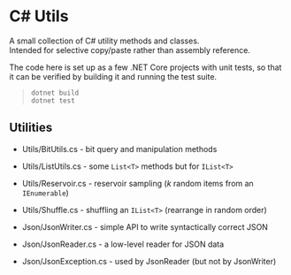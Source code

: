 
C# Utils
========

A small collection of C# utility methods and classes.  
Intended for selective copy/paste rather than assembly reference.

The code here is set up as a few .NET Core projects with unit tests, 
so that it can be verified by building it and running the test suite.

>   `dotnet build`  
>   `dotnet test`  


Utilities
---------

 - Utils/BitUtils.cs - bit query and manipulation methods
 - Utils/ListUtils.cs - some `List<T>` methods but for `IList<T>`
 - Utils/Reservoir.cs - reservoir sampling (*k* random items from an `IEnumerable`)
 - Utils/Shuffle.cs - shuffling an `IList<T>` (rearrange in random order)

 - Json/JsonWriter.cs - simple API to write syntactically correct JSON
 - Json/JsonReader.cs - a low-level reader for JSON data
 - Json/JsonException.cs - used by JsonReader (but not by JsonWriter)
 